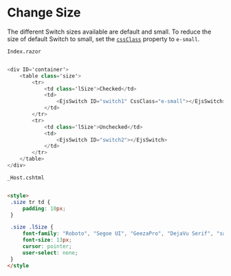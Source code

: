 # Change Size

The different Switch sizes available are default and small. To reduce the size of default Switch to small,
set the [`cssClass`](https://help.syncfusion.com/cr/cref_files/aspnetcore-blazor/Syncfusion.EJ2.RazorComponents~Syncfusion.EJ2.RazorComponents.Buttons.EjsSwitch~CssClass.html) property to `e-small`.

`Index.razor`

```csharp

<div ID='container'>
    <table class='size'>
        <tr>
            <td class='lSize'>Checked</td>
            <td>
                <EjsSwitch ID="switch1" CssClass="e-small"></EjsSwitch>
            </td>
        </tr>
        <tr>
            <td class='lSize'>Unchecked</td>
            <td>
                <EjsSwitch ID="switch2"></EjsSwitch>
            </td>
        </tr>
    </table>
</div>

  ```

  `_Host.cshtml`

   ```html

<style>
    .size tr td {
        padding: 10px;
    }

    .size .lSize {
        font-family: "Roboto", "Segoe UI", "GeezaPro", "DejaVu Serif", "sans-serif";
        font-size: 13px;
        cursor: pointer;
        user-select: none;
    }
</style

  ```